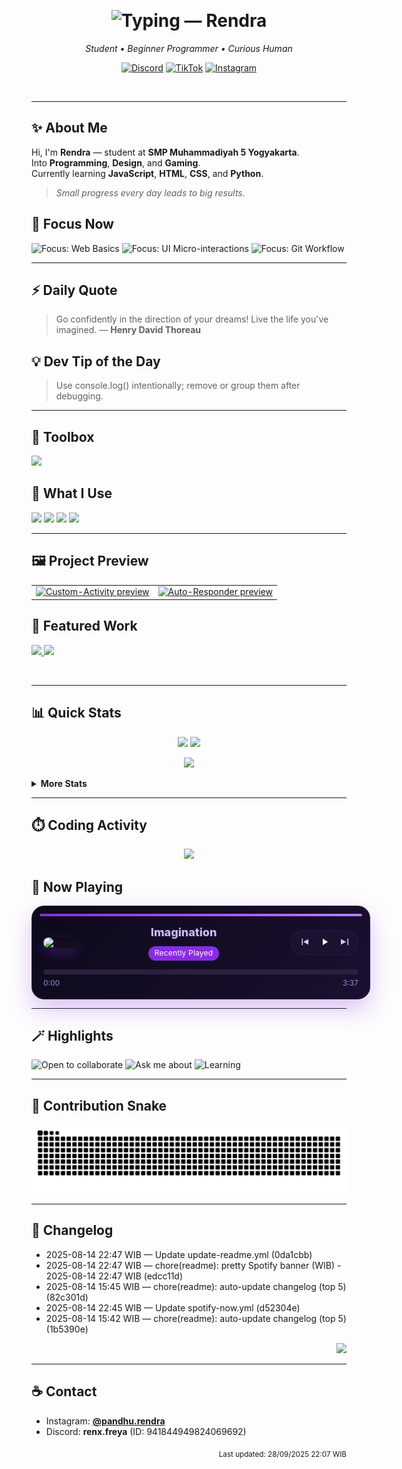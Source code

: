 <!-- 💜 Rendra — Modern, Aesthetic & Useful GitHub Profile (FULL PURPLE, TWEAKED) -->

<!-- Top wave accent (animated, purple) -->
<p align="center">
  <img src="https://capsule-render.vercel.app/api?type=waving&height=120&color=8A2BE2&section=header&reversal=true&animation=twinkling" alt="" />
</p>

<!-- Hero: Typing name -->
<h1 align="center">
  <img
    src="https://readme-typing-svg.herokuapp.com?font=Poppins&weight=700&size=34&pause=900&color=8A2BE2&center=true&vCenter=true&width=860&lines=Hi%2C+I'm+Rendra+%F0%9F%91%8B;I+build+web+things+%26+simple+bots;Code+.+Create+.+Play"
    alt="Typing — Rendra"
  />
</h1>

<p align="center"><em>Student • Beginner Programmer • Curious Human</em></p>

<!-- Quick social (purple style) -->
<p align="center">
  <a href="https://discord.com/users/941844949824069692"><img alt="Discord" src="https://img.shields.io/badge/Discord-8A2BE2?style=for-the-badge&logo=discord&logoColor=white"></a>
  <a href="https://www.tiktok.com/@renx.freya"><img alt="TikTok" src="https://img.shields.io/badge/TikTok-6D28D9?style=for-the-badge&logo=tiktok&logoColor=white"></a>
  <a href="https://instagram.com/pandhu.rendra"><img alt="Instagram" src="https://img.shields.io/badge/Instagram-7C3AED?style=for-the-badge&logo=instagram&logoColor=white"></a>
</p>

<!-- Gradient Divider -->
<p align="center">
  <img src="https://capsule-render.vercel.app/api?type=rect&color=8A2BE2&height=2&section=header" alt="" />
</p>

---

## ✨ About Me
Hi, I'm **Rendra** — student at **SMP Muhammadiyah 5 Yogyakarta**.  
Into **Programming**, **Design**, and **Gaming**.  
Currently learning **JavaScript**, **HTML**, **CSS**, and **Python**.

> *Small progress every day leads to big results.*

## 🎯 Focus Now
<p>
  <img alt="Focus: Web Basics" src="https://img.shields.io/badge/Web%20Basics-8A2BE2?style=flat-square&labelColor=4c2a86">
  <img alt="Focus: UI Micro-interactions" src="https://img.shields.io/badge/UI%20Micro-interactions-7C3AED?style=flat-square&labelColor=4c2a86">
  <img alt="Focus: Git Workflow" src="https://img.shields.io/badge/Git%20Workflow-6D28D9?style=flat-square&labelColor=4c2a86">
</p>

---

## ⚡ Daily Quote
<!--QUOTE_START-->
> Go confidently in the direction of your dreams! Live the life you've imagined. — **Henry David Thoreau**
<!--QUOTE_END-->

## 💡 Dev Tip of the Day
<!--TIP_START-->
> Use console.log() intentionally; remove or group them after debugging.
<!--TIP_END-->

---

## 🧰 Toolbox
<p>
  <img src="https://skillicons.dev/icons?i=javascript,html,css,python,git,vscode" />
</p>

## 🧩 What I Use
<p>
  <img src="https://img.shields.io/badge/Editor-VS%20Code-8A2BE2?style=flat-square&logo=visualstudiocode&logoColor=white">
  <img src="https://img.shields.io/badge/Theme-Midnight%20Purple-7C3AED?style=flat-square">
  <img src="https://img.shields.io/badge/OS-Windows%2FLinux-6D28D9?style=flat-square&logo=windows&logoColor=white">
  <img src="https://img.shields.io/badge/Shell-PowerShell-5B21B6?style=flat-square">
</p>

---

## 🖼️ Project Preview
<table>
  <tr>
    <td><a href="https://github.com/pandhu-rendra/Custom-Activity">
      <img src="https://raw.githubusercontent.com/pandhu-rendra/Custom-Activity/main/preview.png" alt="Custom-Activity preview" width="420"/>
    </a></td>
    <td><a href="https://github.com/pandhu-rendra/Auto-Responder">
      <img src="https://raw.githubusercontent.com/pandhu-rendra/Auto-Responder/main/preview.png" alt="Auto-Responder preview" width="420"/>
    </a></td>
  </tr>
</table>

## 🚀 Featured Work
<a href="https://github.com/pandhu-rendra/Custom-Activity">
  <img src="https://github-readme-stats.vercel.app/api/pin/?username=pandhu-rendra&repo=Custom-Activity&title_color=8A2BE2&icon_color=8A2BE2&text_color=B8A8F9&bg_color=0D0A1A" />
</a>
<a href="https://github.com/pandhu-rendra/Auto-Responder">
  <img src="https://github-readme-stats.vercel.app/api/pin/?username=pandhu-rendra&repo=Auto-Responder&title_color=8A2BE2&icon_color=8A2BE2&text_color=B8A8F9&bg_color=0D0A1A" />
</a>

<!-- Divider -->
<p align="center">
  <img src="https://capsule-render.vercel.app/api?type=rect&color=8A2BE2&height=2&section=header" alt="" />
</p>

---

## 📊 Quick Stats
<p align="center">
  <img src="https://github-readme-stats.vercel.app/api?username=pandhu-rendra&show_icons=true&hide_title=true&count_private=true&title_color=8A2BE2&icon_color=8A2BE2&text_color=B8A8F9&bg_color=0D0A1A" height="160" />
  <img src="https://github-readme-stats.vercel.app/api/top-langs?username=pandhu-rendra&layout=compact&title_color=8A2BE2&text_color=B8A8F9&bg_color=0D0A1A" height="160" />
</p>

<p align="center">
  <img src="https://github-readme-streak-stats.herokuapp.com?user=pandhu-rendra&theme=midnight-purple&ring=8A2BE2&fire=BC7CFF&currStreakLabel=BC7CFF" height="160" />
</p>

<details>
  <summary><b>More Stats</b></summary>
  <br/>
  <p align="center">
    <img src="https://github-readme-activity-graph.vercel.app/graph?username=pandhu-rendra&theme=tokyo-night&area=true&area_color=8A2BE2&line=BC7CFF&point=8A2BE2" alt="activity-graph"/>
  </p>
  <p align="center">
    <img src="https://github-profile-trophy.vercel.app/?username=pandhu-rendra&theme=onestar&no-frame=true&margin-w=10&row=1&title=Commit,Followers,Stars,Repositories,PullRequest,Issues" />
  </p>
</details>

---

## ⏱️ Coding Activity
<p align="center">
  <!-- Opsi A: tanpa API key, pastikan profile WakaTime kamu public -->
  <img src="https://github-readme-stats.vercel.app/api/wakatime?username=rendraexe&title_color=8A2BE2&text_color=B8A8F9&bg_color=0D0A1A" height="280"/>
</p>

## 🎵 Now Playing
<!--SPOTIFY_START-->
<div align="center">
  <div style="display:inline-block; width:100%; max-width:760px; background:linear-gradient(135deg,#0d0a1a,#1a1030); border:1px solid #2a1f47; border-radius:20px; padding:18px; box-shadow:0 16px 36px rgba(138,43,226,.28);">
    <div style="height:4px; background:linear-gradient(90deg,#8A2BE2,#BC7CFF); border-radius:999px; margin:-6px -6px 14px -6px;"></div>
    <div style="display:flex; align-items:center; gap:18px;">
      <a href="https://open.spotify.com/track/21TcDbGosp7w9YhTjOszgA"><img src="https://i.scdn.co/image/ab67616d00001e022d6a4125a1d62dc6185f74ea" alt="cover" height="96" style="border-radius:14px; box-shadow:0 8px 20px rgba(138,43,226,.35)"/></a>
      <div style="flex:1; line-height:1.35;">
        <div style="font-weight:800; font-size:18px;"><a href="https://open.spotify.com/track/21TcDbGosp7w9YhTjOszgA" style="color:#cdb8ff; text-decoration:none;">Imagination</a></div>
        <div style="color:#b9a5ff; opacity:.9; margin-top:2px;"></div>
        <span style="display:inline-block; margin-top:8px; padding:3px 10px; border-radius:9999px; background:#8A2BE2; color:#fff; font-size:12px; letter-spacing:.2px;">Recently Played</span>
      </div>
      <div style="display:flex; align-items:center; gap:14px; background:#1b1230; border:1px solid #2a1f47; padding:8px 12px; border-radius:9999px;">
        <span><svg width="18" height="18" viewBox="0 0 24 24" fill="#d8caff"><path d="M6 5h2v14H6zM20 6v12L9 12l11-6z"/></svg></span><span><svg width="18" height="18" viewBox="0 0 24 24" fill="#ffffff"><path d="M8 5v14l11-7z"/></svg></span><span><svg width="18" height="18" viewBox="0 0 24 24" fill="#d8caff"><path d="M18 5h2v14h-2zM4 6l11 6L4 18z"/></svg></span>
      </div>
    </div>
    <div style="margin-top:14px; width:100%; height:8px; background:#2a2140; border-radius:999px; overflow:hidden;">
      <div style="height:8px; width:0%; background:linear-gradient(90deg,#8A2BE2,#BC7CFF);"></div>
    </div>
    <div style="display:flex; justify-content:space-between; margin-top:6px; font-size:12px; color:#b9a5ff; opacity:.82;">
      <span>0:00</span><span>3:37</span>
    </div>
  </div>
</div>
<!--SPOTIFY_END-->

---

## 🪄 Highlights
<p>
  <img alt="Open to collaborate" src="https://img.shields.io/badge/Open%20to%20collaborate-8A2BE2?style=flat-square">
  <img alt="Ask me about" src="https://img.shields.io/badge/Ask%20me%20about-JS%2C%20HTML%2C%20CSS%2C%20Python-7C3AED?style=flat-square">
  <img alt="Learning" src="https://img.shields.io/badge/Learning-UI%20Animations%20%26%20Git-6D28D9?style=flat-square">
</p>

---

## 🐍 Contribution Snake
<p align="center">
  <picture>
    <source media="(prefers-color-scheme: dark)" srcset="https://raw.githubusercontent.com/pandhu-rendra/pandhu-rendra/output/github-snake-dark.svg?palette=github-dark&color_snake=%238A2BE2&color_dots=%23efe0ff,%23d2baff,%23bb99ff,%239d7ef0,%23815DE8"/>
    <source media="(prefers-color-scheme: light)" srcset="https://raw.githubusercontent.com/pandhu-rendra/pandhu-rendra/output/github-snake.svg?color_snake=%238A2BE2&color_dots=%23efe0ff,%23d2baff,%23bb99ff,%239d7ef0,%23815DE8"/>
    <img alt="github contribution snake" src="https://raw.githubusercontent.com/pandhu-rendra/pandhu-rendra/output/github-snake.svg?color_snake=%238A2BE2&color_dots=%23efe0ff,%23d2baff,%23bb99ff,%239d7ef0,%23815DE8"/>
  </picture>
</p>

---

## 📜 Changelog
<!--CHANGELOG_START-->
- 2025-08-14 22:47 WIB — Update update-readme.yml (0da1cbb)
- 2025-08-14 22:47 WIB — chore(readme): pretty Spotify banner (WIB) - 2025-08-14 22:47 WIB (edcc11d)
- 2025-08-14 15:45 WIB — chore(readme): auto-update changelog (top 5) (82c301d)
- 2025-08-14 22:45 WIB — Update spotify-now.yml (d52304e)
- 2025-08-14 15:42 WIB — chore(readme): auto-update changelog (top 5) (1b5390e)
<!--CHANGELOG_END-->
<p align="right">
  <a href="https://github.com/pandhu-rendra/pandhu-rendra/commits/main">
    <img src="https://img.shields.io/badge/See%20all%20changes-%F0%9F%93%9D-8A2BE2?style=flat-square">
  </a>
</p>

---

## ☕ Contact
- Instagram: **[@pandhu.rendra](https://instagram.com/pandhu.rendra)**
- Discord: **renx.freya** (ID: 941844949824069692)

<!-- Last-updated (auto from workflow) -->
<p align="right">
  <sub><span id="last-updated"><!--LAST_UPDATE-->Last updated: 28/09/2025 22:07 WIB<!--/LAST_UPDATE--></span></sub>
</p>

<!-- Bottom wave accent (animated, purple) -->
<p align="center">
  <img src="https://capsule-render.vercel.app/api?type=waving&height=100&color=8A2BE2&section=footer&reversal=true&animation=twinkling" alt="" />
</p>
